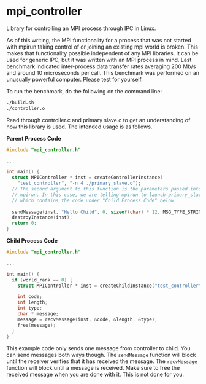 # mpi_controller
Library for controlling an MPI process through IPC in Linux. 

As of this writing, the MPI functionality for a process that was not started with mpirun taking control of or joining an existing mpi world is broken. This makes that functionality possible independent of any MPI libraries. It can be used for generic IPC, but it was written with an MPI process in mind. Last benchmark indicated inter-process data transfer rates averaging 200 Mb/s and around 10 microseconds per call. This benchmark was performed on an unusually powerful computer. Please test for yourself.


To run the benchmark, do the following on the command line:

```sh
./build.sh
./controller.o
```

Read through controller.c and primary slave.c to get an understanding of how this library is used. The intended usage is as follows.

**Parent Process Code**
```c
#include "mpi_controller.h"

...

int main() {
  struct MPIController * inst = createControllerInstance(
    "test_controller", "-n 4 ./primary_slave.o");
  // The second argument to this function is the parameters passed into
  // mpirun. In this case, we are telling mpirun to launch primary_slave.o
  // which contains the code under "Child Process Code" below.
  
  sendMessage(inst, "Hello Child", 0, sizeof(char) * 12, MSG_TYPE_STRING);
  destroyInstance(inst);
  return 0;
}
```

**Child Process Code**
```c
#include "mpi_controller.h"

...

int main() {
  if (world_rank == 0) {
    struct MPIController * inst = createChildInstance("test_controller");

    int code;
    int length;
    int type;
    char * message;
    message = recvMessage(inst, &code, &length, &type);
    free(message);
  }
}
```

This example code only sends one message from controller to child. You can send messages both ways though. The `sendMessage` function will block until the receiver verifies that it has received the message. The `recvMessage` function will block until a message is received. Make sure to free the received message when you are done with it. This is not done for you.
